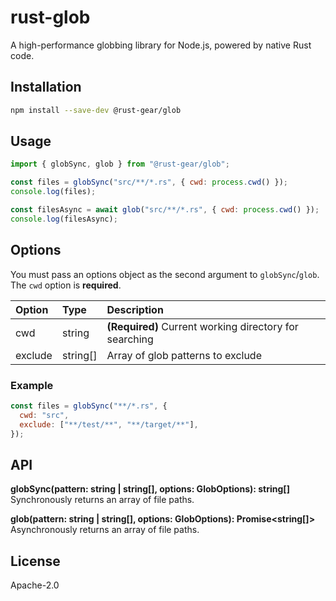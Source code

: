# rust-glob

A high-performance globbing library for Node.js, powered by native Rust code.

## Installation

```sh
npm install --save-dev @rust-gear/glob
```

## Usage

```js
import { globSync, glob } from "@rust-gear/glob";

const files = globSync("src/**/*.rs", { cwd: process.cwd() });
console.log(files);

const filesAsync = await glob("src/**/*.rs", { cwd: process.cwd() });
console.log(filesAsync);
```

## Options

You must pass an options object as the second argument to `globSync`/`glob`.  
The `cwd` option is **required**.

| Option  | Type     | Description                                            |
| :------ | :------- | :----------------------------------------------------- |
| cwd     | string   | **(Required)** Current working directory for searching |
| exclude | string[] | Array of glob patterns to exclude                      |

### Example

```js
const files = globSync("**/*.rs", {
  cwd: "src",
  exclude: ["**/test/**", "**/target/**"],
});
```

## API

**globSync(pattern: string \| string[], options: GlobOptions): string[]**  
Synchronously returns an array of file paths.

**glob(pattern: string \| string[], options: GlobOptions): Promise<string[]>**  
Asynchronously returns an array of file paths.

## License

Apache-2.0
